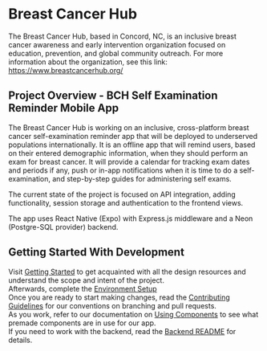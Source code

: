 # Breast Cancer Hub

The Breast Cancer Hub, based in Concord, NC, is an inclusive breast cancer awareness and early intervention organization focused on education, prevention, and global community outreach. For more information about the organization, see this link: https://www.breastcancerhub.org/

## Project Overview - BCH Self Examination Reminder Mobile App

The Breast Cancer Hub is working on an inclusive, cross-platform breast cancer self-examination reminder app that will be deployed to underserved populations internationally. It is an offline app that will remind users, based on their entered demographic information, when they should perform an exam for breast cancer. It will provide a calendar for tracking exam dates and periods if any, push or in-app notifications when it is time to do a self-examination, and step-by-step guides for administering self exams.

The current state of the project is focused on API integration, adding functionality, session storage and authentication to the frontend views.

The app uses React Native (Expo) with Express.js middleware and a Neon (Postgre-SQL provider) backend.

## Getting Started With Development

Visit [Getting Started](docs/getting_started.md) to get acquainted with all the design resources and understand the scope and intent of the project.\
Afterwards, complete the [Environment Setup](docs/environment_setup.md)\
Once you are ready to start making changes, read the [Contributing Guidelines](docs/contributing_guidelines.md) for our conventions on branching and pull requests.\
As you work, refer to our documentation on [Using Components](docs/using_components.md) to see what premade components are in use for our app.\
If you need to work with the backend, read the [Backend README](backend-breast-cancer-hub/README.md) for details.
